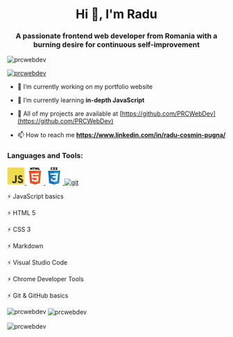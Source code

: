 <h1 align="center">Hi 👋, I'm Radu</h1>
<h3 align="center">A passionate frontend web developer from Romania with a burning desire for continuous self-improvement</h3>

<p align="left"> <img src="https://komarev.com/ghpvc/?username=prcwebdev&label=Profile%20views&color=0e75b6&style=flat" alt="prcwebdev" /> </p>

<p align="left"> <a href="https://github.com/ryo-ma/github-profile-trophy"><img src="https://github-profile-trophy.vercel.app/?username=prcwebdev" alt="prcwebdev" /></a> </p>

- 🚧 I’m currently working on my portfolio website

- 🚀 I’m currently learning **in-depth JavaScript**

- 👀 All of my projects are available at [https://github.com/PRCWebDev](https://github.com/PRCWebDev)

- 📫 How to reach me **https://www.linkedin.com/in/radu-cosmin-pugna/**

<h3 align="left">Languages and Tools:</h3>
<p align="left"> 
<a href="https://developer.mozilla.org/en-US/docs/Web/JavaScript" target="_blank" rel="noreferrer"> <img src="https://raw.githubusercontent.com/devicons/devicon/master/icons/javascript/javascript-original.svg" alt="javascript" width="40" height="40"/> </a> 
<a href="https://www.w3.org/html/" target="_blank" rel="noreferrer"> <img src="https://raw.githubusercontent.com/devicons/devicon/master/icons/html5/html5-original-wordmark.svg" alt="html5" width="40" height="40"/> </a> 
<a href="https://www.w3schools.com/css/" target="_blank" rel="noreferrer"> <img src="https://raw.githubusercontent.com/devicons/devicon/master/icons/css3/css3-original-wordmark.svg" alt="css3" width="40" height="40"/> </a> 
<a href="https://git-scm.com/" target="_blank" rel="noreferrer"> <img src="https://www.vectorlogo.zone/logos/git-scm/git-scm-icon.svg" alt="git" width="40" height="40"/> </a> 
</p>
<p>⚡ JavaScript basics</p>
<p>⚡ HTML 5</p>
<p>⚡ CSS 3</p>
<p>⚡ Markdown</p>
<p>⚡ Visual Studio Code</p>
<p>⚡ Chrome Developer Tools</p>
<p>⚡ Git & GitHub basics</p>

<p><img align="left" src="https://github-readme-stats.vercel.app/api/top-langs?username=prcwebdev&show_icons=true&locale=en&layout=compact" alt="prcwebdev" /></p>

<p>&nbsp;<img align="center" src="https://github-readme-stats.vercel.app/api?username=prcwebdev&show_icons=true&locale=en" alt="prcwebdev" /></p>

<p><img align="center" src="https://github-readme-streak-stats.herokuapp.com/?user=prcwebdev&" alt="prcwebdev" /></p>

